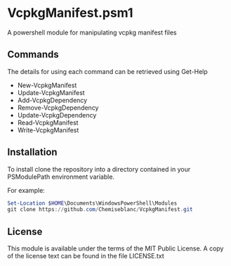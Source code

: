 # VcpkgManifest.psm1
A powershell module for manipulating vcpkg manifest files

## Commands
The details for using each command can be retrieved using Get-Help
- New-VcpkgManifest
- Update-VcpkgManifest
- Add-VcpkgDependency
- Remove-VcpkgDependency
- Update-VcpkgDependency
- Read-VcpkgManifest
- Write-VcpkgManifest

## Installation
To install clone the repository into a directory contained in your 
PSModulePath environment variable. 

For example:
```powershell
Set-Location $HOME\Documents\WindowsPowerShell\Modules
git clone https://github.com/Chemiseblanc/VcpkgManifest.git
```

## License
This module is available under the terms of the MIT Public License.
A copy of the license text can be found in the file LICENSE.txt
